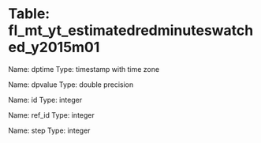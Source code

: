 Table: fl_mt_yt_estimatedredminuteswatched_y2015m01
===================================================

Name: dptime
Type: timestamp with time zone

Name: dpvalue
Type: double precision

Name: id
Type: integer

Name: ref_id
Type: integer

Name: step
Type: integer

